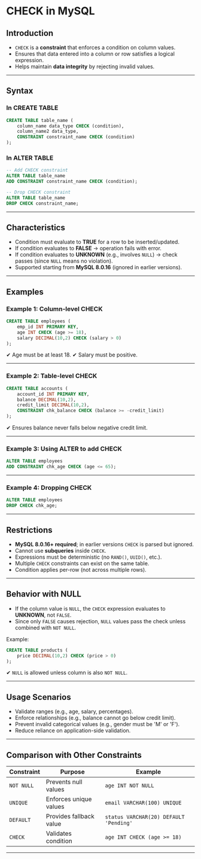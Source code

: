 

# CHECK in MySQL

## Introduction

* `CHECK` is a **constraint** that enforces a condition on column values.
* Ensures that data entered into a column or row satisfies a logical expression.
* Helps maintain **data integrity** by rejecting invalid values.

---

## Syntax

### In CREATE TABLE

```sql
CREATE TABLE table_name (
    column_name data_type CHECK (condition),
    column_name2 data_type,
    CONSTRAINT constraint_name CHECK (condition)
);
```

### In ALTER TABLE

```sql
-- Add CHECK constraint
ALTER TABLE table_name
ADD CONSTRAINT constraint_name CHECK (condition);

-- Drop CHECK constraint
ALTER TABLE table_name
DROP CHECK constraint_name;
```

---

## Characteristics

* Condition must evaluate to **TRUE** for a row to be inserted/updated.
* If condition evaluates to **FALSE** → operation fails with error.
* If condition evaluates to **UNKNOWN** (e.g., involves `NULL`) → check passes (since `NULL` means no violation).
* Supported starting from **MySQL 8.0.16** (ignored in earlier versions).

---

## Examples

### Example 1: Column-level CHECK

```sql
CREATE TABLE employees (
    emp_id INT PRIMARY KEY,
    age INT CHECK (age >= 18),
    salary DECIMAL(10,2) CHECK (salary > 0)
);
```

✔ Age must be at least 18.
✔ Salary must be positive.

---

### Example 2: Table-level CHECK

```sql
CREATE TABLE accounts (
    account_id INT PRIMARY KEY,
    balance DECIMAL(10,2),
    credit_limit DECIMAL(10,2),
    CONSTRAINT chk_balance CHECK (balance >= -credit_limit)
);
```

✔ Ensures balance never falls below negative credit limit.

---

### Example 3: Using ALTER to add CHECK

```sql
ALTER TABLE employees
ADD CONSTRAINT chk_age CHECK (age <= 65);
```

---

### Example 4: Dropping CHECK

```sql
ALTER TABLE employees
DROP CHECK chk_age;
```

---

## Restrictions

* **MySQL 8.0.16+ required**; in earlier versions `CHECK` is parsed but ignored.
* Cannot use **subqueries** inside `CHECK`.
* Expressions must be deterministic (no `RAND()`, `UUID()`, etc.).
* Multiple `CHECK` constraints can exist on the same table.
* Condition applies per-row (not across multiple rows).

---

## Behavior with NULL

* If the column value is `NULL`, the `CHECK` expression evaluates to **UNKNOWN**, not `FALSE`.
* Since only `FALSE` causes rejection, `NULL` values pass the check unless combined with `NOT NULL`.

Example:

```sql
CREATE TABLE products (
    price DECIMAL(10,2) CHECK (price > 0)
);
```

✔ `NULL` is allowed unless column is also `NOT NULL`.

---

## Usage Scenarios

* Validate ranges (e.g., age, salary, percentages).
* Enforce relationships (e.g., balance cannot go below credit limit).
* Prevent invalid categorical values (e.g., gender must be 'M' or 'F').
* Reduce reliance on application-side validation.

---

## Comparison with Other Constraints

| **Constraint** | **Purpose**             | **Example**                            |
| -------------- | ----------------------- | -------------------------------------- |
| `NOT NULL`     | Prevents null values    | `age INT NOT NULL`                     |
| `UNIQUE`       | Enforces unique values  | `email VARCHAR(100) UNIQUE`            |
| `DEFAULT`      | Provides fallback value | `status VARCHAR(20) DEFAULT 'Pending'` |
| `CHECK`        | Validates condition     | `age INT CHECK (age >= 18)`            |

---
